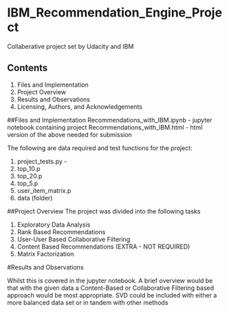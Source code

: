 # IBM_Recommendation_Engine_Project
 Collaberative project set by Udacity and IBM

## Contents
1. Files and Implementation
2. Project Overview
3. Results and Observations
4. Licensing, Authors, and Acknowledgements

##Files and Implementation
Recommendations_with_IBM.ipynb - jupyter notebook containing project
Recommendations_with_IBM.html - html version of the above needed for submission

The following are data required and test functions for the project:
1. project_tests.py -
2. top_10.p
3. top_20.p
4. top_5.p
5. user_item_matrix.p
6. data (folder)


##Project Overview
The project was divided into the following tasks

1. Exploratory Data Analysis
2. Rank Based Recommendations
3. User-User Based Collaborative Filtering
4. Content Based Recommendations (EXTRA - NOT REQUIRED)
5. Matrix Factorization

#Results and Observations

Whilst this is covered in the jupyter notebook. A brief overview would be that
with the given data a Content-Based or Collaborative Filtering based approach
would be most appropriate. SVD could be included with either a more balanced
data set or in tandem with other methods
